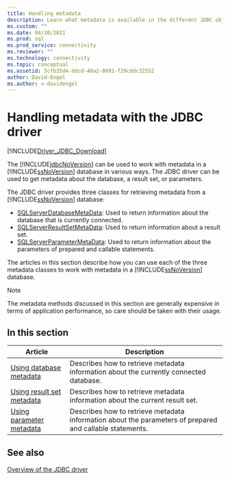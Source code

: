 ```yaml
---
title: Handling metadata
description: Learn what metadata is available in the different JDBC objects when using the JDBC Driver for SQL Server.
ms.custom: ""
ms.date: 04/20/2021
ms.prod: sql
ms.prod_service: connectivity
ms.reviewer: ""
ms.technology: connectivity
ms.topic: conceptual
ms.assetid: 5cfb35d4-ddcd-40a2-8091-f29cddc32552
author: David-Engel
ms.author: v-davidengel
---
```

# Handling metadata with the JDBC driver

[!INCLUDE[Driver_JDBC_Download](../../includes/driver_jdbc_download.md)]

The [!INCLUDE[jdbcNoVersion](../../includes/jdbcnoversion_md.md)] can be used to work with metadata in a [!INCLUDE[ssNoVersion](../../includes/ssnoversion-md.md)] database in various ways. The JDBC driver can be used to get metadata about the database, a result set, or parameters.

The JDBC driver provides three classes for retrieving metadata from a [!INCLUDE[ssNoVersion](../../includes/ssnoversion-md.md)] database:

- [SQLServerDatabaseMetaData](reference/sqlserverdatabasemetadata-class.md): Used to return information about the database that is currently connected.
- [SQLServerResultSetMetaData](reference/sqlserverresultsetmetadata-class.md): Used to return information about a result set.
- [SQLServerParameterMetaData](reference/sqlserverparametermetadata-class.md): Used to return information about the parameters of prepared and callable statements.

The articles in this section describe how you can use each of the three metadata classes to work with metadata in a [!INCLUDE[ssNoVersion](../../includes/ssnoversion-md.md)] database.

> [!NOTE]
> The metadata methods discussed in this section are generally expensive in terms of application performance, so care should be taken with their usage.

## In this section

|Article|Description|
|-----------|-----------------|
|[Using database metadata](using-database-metadata.md)|Describes how to retrieve metadata information about the currently connected database.|
|[Using result set metadata](using-result-set-metadata.md)|Describes how to retrieve metadata information about the current result set.|
|[Using parameter metadata](using-parameter-metadata.md)|Describes how to retrieve metadata information about the parameters of prepared and callable statements.|

## See also

[Overview of the JDBC driver](overview-of-the-jdbc-driver.md)
